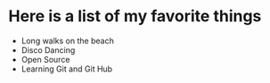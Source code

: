 # Here is a list of my favorite things
 - Long walks on the beach 
 - Disco Dancing
 - Open Source
 - Learning Git and Git Hub
